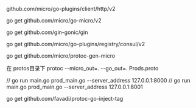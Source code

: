 github.com/micro/go-plugins/client/http/v2

go get github.com/micro/go-micro/v2

go get github.com/gin-gonic/gin

go get github.com/micro/go-plugins/registry/consul/v2

go get github.com/micro/protoc-gen-micro

在 protos目录下 protoc --micro_out=. --go_out=. Prods.proto

// go run main.go prod_main.go --server_address  127.0.0.1:8000
// go run main.go prod_main.go --server_address  127.0.0.1:8001

go get github.com/favadi/protoc-go-inject-tag



